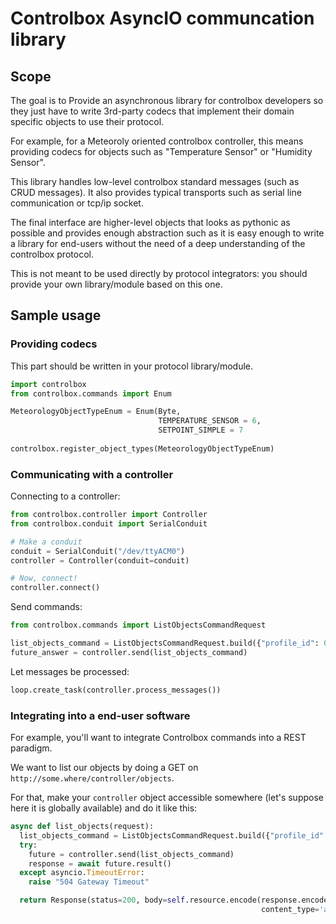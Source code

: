 # Controlbox AsyncIO communcation library

## Scope

The goal is to Provide an asynchronous library for controlbox
developers so they just have to write 3rd-party codecs that implement their
domain specific objects to use their protocol.

For example, for a Meteoroly oriented controlbox controller, this means
providing codecs for objects such as "Temperature Sensor" or "Humidity Sensor".

This library handles low-level controlbox standard messages (such as CRUD
messages). It also provides typical transports such as serial line communication
or tcp/ip socket.

The final interface are higher-level objects that looks as pythonic as possible
and provides enough abstraction such as it is easy enough to write a library for
end-users without the need of a deep understanding of the controlbox protocol.

This is not meant to be used directly by protocol integrators: you should
provide your own library/module based on this one.

## Sample usage

### Providing codecs

This part should be written in your protocol library/module.

```python
import controlbox
from controlbox.commands import Enum

MeteorologyObjectTypeEnum = Enum(Byte,
                                 TEMPERATURE_SENSOR = 6,
                                 SETPOINT_SIMPLE = 7
                              
controlbox.register_object_types(MeteorologyObjectTypeEnum)
```


### Communicating with a controller

Connecting to a controller:

```python
from controlbox.controller import Controller
from controlbox.conduit import SerialConduit

# Make a conduit
conduit = SerialConduit("/dev/ttyACM0")
controller = Controller(conduit=conduit)

# Now, connect!
controller.connect()
```

Send commands:

```python
from controlbox.commands import ListObjectsCommandRequest

list_objects_command = ListObjectsCommandRequest.build({"profile_id": 0})
future_answer = controller.send(list_objects_command)
```

Let messages be processed:

```python
loop.create_task(controller.process_messages())
```

### Integrating into a end-user software

For example, you'll want to integrate Controlbox commands into a REST paradigm.

We want to list our objects by doing a GET on `http://some.where/controller/objects`.

For that, make your `controller` object accessible somewhere (let's suppose here
it is globally available) and do it like this:

```python
async def list_objects(request):
  list_objects_command = ListObjectsCommandRequest.build({"profile_id": 0})
  try:
    future = controller.send(list_objects_command)
    response = await future.result()
  except asyncio.TimeoutError:
    raise "504 Gateway Timeout"

  return Response(status=200, body=self.resource.encode(response.encode_to_json()), 
                                                        content_type='application/json')
```
